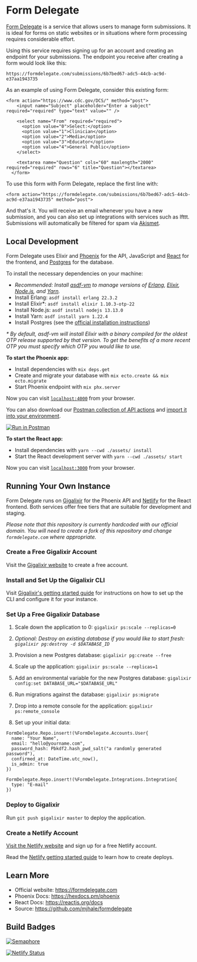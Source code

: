# Form Delegate

[Form Delegate](https://formdelegate.com) is a service that allows users to manage form submissions.
It is ideal for forms on static websites or in situations where form processing requires considerable
effort.

Using this service requires signing up for an account and creating an endpoint for your
submissions. The endpoint you receive after creating a form would look like this:

`https://formdelegate.com/submissions/6b7bed67-adc5-44cb-ac9d-e37aa1943735`

As an example of using Form Delegate, consider this existing form:

```
<form action="https://www.cdc.gov/DCS/" method="post">
    <input name="Subject" placeholder="Enter a subject" required="required" type="text" value="" />

    <select name="From" required="required">
      <option value="0">Select:</option>
      <option value="1">Clinician</option>
      <option value="2">Media</option>
      <option value="3">Educator</option>
      <option value="4">General Public</option>
    </select>

    <textarea name="Question" cols="60" maxlength="2000" required="required" rows="6" title="Question"></textarea>
  </form>
```

To use this form with Form Delegate, replace the first line with:

```
<form action="https://formdelegate.com/submissions/6b7bed67-adc5-44cb-ac9d-e37aa1943735" method="post">
```

And that's it. You will receive an email whenever you have a new submission, and you can also set up
integrations with services such as Ifttt. Submissions will automatically be filtered for spam
via [Akismet](https://akismet.com/).

## Local Development

Form Delegate uses Elixir and [Phoenix](http://www.phoenixframework.org/) for the API, JavaScript and [React](https://reactjs.org/) for the frontend, and [Postgres](https://www.postgresql.org/) for the database.

To install the necessary dependencies on your machine:

- _Recommended: Install [asdf-vm](https://github.com/asdf-vm/asdf) to manage versions of [Erlang](https://github.com/asdf-vm/asdf-erlang), [Elixir](https://github.com/asdf-vm/asdf-elixir), [Node.js](https://github.com/asdf-vm/asdf-nodejs), and [Yarn](https://github.com/twuni/asdf-yarn)._
- Install Erlang: `asdf install erlang 22.3.2`
- Install Elixir\*: `asdf install elixir 1.10.3-otp-22`
- Install Node.js: `asdf install nodejs 13.13.0`
- Install Yarn: `asdf install yarn 1.22.4`
- Install Postgres (see the [official installation instructions](https://www.postgresql.org/download/))

_\* By default, asdf-vm will install Elixir with a binary compiled for the oldest OTP release supported
by that version. To get the benefits of a more recent OTP you must specify which OTP you would like to
use._

**To start the Phoenix app:**

- Install dependencies with `mix deps.get`
- Create and migrate your database with `mix ecto.create && mix ecto.migrate`
- Start Phoenix endpoint with `mix phx.server`

Now you can visit [`localhost:4000`](http://localhost:4000) from your browser.

You can also download
our [Postman collection of API actions](./.postman_collection.json) and [import it into your environment](https://learning.postman.com/docs/postman/collections/importing-and-exporting-data/#importing-data-into-postman).

[![Run in Postman](https://run.pstmn.io/button.svg)](https://app.getpostman.com/run-collection/e7b20dafc2a25c1f5d20)

**To start the React app:**

- Install dependencies with `yarn --cwd ./assets/ install`
- Start the React development server with `yarn --cwd ./assets/ start`

Now you can visit [`localhost:3000`](http://localhost:3000) from your browser.

## Running Your Own Instance

Form Delegate runs on [Gigalixir](https://www.gigalixir.com/) for the Phoenix API and
[Netlify](https://www.netlify.com/) for the React frontend. Both services offer free tiers that are suitable for development
and staging.

_Please note that this repository is currently hardcoded with our official domain. You will need to create a fork of this
repository and change `formdelegate.com` where appropriate._

### Create a Free Gigalixir Account

Visit the [Gigalixir website](https://gigalixir.com/) to create a free account.

### Install and Set Up the Gigalixir CLI

Visit [Gigalixir's getting started guide](https://gigalixir.readthedocs.io/en/latest/main.html#getting-started-guide) for instructions on how to set up the CLI and configure it for your instance.

### Set Up a Free Gigalixir Database

1. Scale down the application to 0: `gigalixir ps:scale --replicas=0`

2. _Optional: Destroy an existing database if you would like to start fresh: `gigalixir pg:destroy -d $DATABASE_ID`_

3. Provision a new Postgres database: `gigalixir pg:create --free`

4. Scale up the application: `gigalixir ps:scale --replicas=1`

5. Add an environmental variable for the new Postgres database: `gigalixir config:set DATABASE_URL="$DATABASE_URL"`

6. Run migrations against the database: `gigalixir ps:migrate`

7. Drop into a remote console for the application: `gigalixir ps:remote_console`

8. Set up your initial data:

```
FormDelegate.Repo.insert!(%FormDelegate.Accounts.User{
  name: "Your Name",
  email: "hello@yourname.com",
  password_hash: Pbkdf2.hash_pwd_salt("a randomly generated password"),
  confirmed_at: DateTime.utc_now(),
  is_admin: true
})

FormDelegate.Repo.insert!(%FormDelegate.Integrations.Integration{
  type: "E-mail"
})
```

### Deploy to Gigalixir

Run `git push gigalixir master` to deploy the application.

### Create a Netlify Account

[Visit the Netlify website](https://www.netlify.com/) and sign up for a free Netlify account.

Read the [Netlify getting started guide](https://docs.netlify.com/) to learn how to create deploys.

## Learn More

- Official website: https://formdelegate.com
- Phoenix Docs: https://hexdocs.pm/phoenix
- React Docs: https://reactjs.org/docs
- Source: https://github.com/mjhale/formdelegate

## Build Badges

[![Semaphore](https://formdelegate.semaphoreci.com/badges/formdelegate.svg?key=9e94b382-9d19-49c0-b3f2-fb5e2a92f75b)](https://formdelegate.semaphoreci.com/projects/formdelegate)

[![Netlify Status](https://api.netlify.com/api/v1/badges/f75c7f76-9eb5-412d-ba74-cc00e856c1ea/deploy-status)](https://app.netlify.com/sites/angry-ramanujan-e322e7/deploys)
